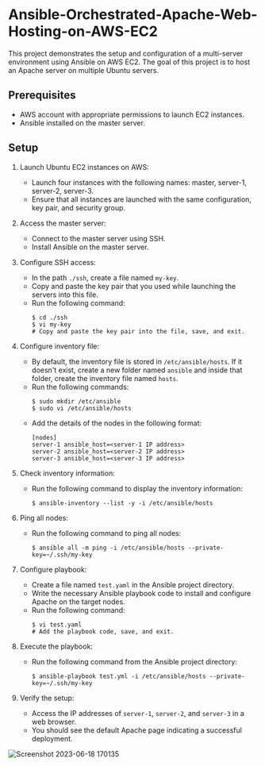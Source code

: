 # Ansible-Orchestrated-Apache-Web-Hosting-on-AWS-EC2

This project demonstrates the setup and configuration of a multi-server environment using Ansible on AWS EC2. The goal of this project is to host an Apache server on multiple Ubuntu servers.

## Prerequisites

- AWS account with appropriate permissions to launch EC2 instances.
- Ansible installed on the master server.

## Setup

1. Launch Ubuntu EC2 instances on AWS:
   - Launch four instances with the following names: master, server-1, server-2, server-3.
   - Ensure that all instances are launched with the same configuration, key pair, and security group.

2. Access the master server:
   - Connect to the master server using SSH.
   - Install Ansible on the master server.

3. Configure SSH access:
   - In the path `./ssh`, create a file named `my-key`.
   - Copy and paste the key pair that you used while launching the servers into this file.
   - Run the following command:
     ```
     $ cd ./ssh
     $ vi my-key
     # Copy and paste the key pair into the file, save, and exit.
     ```

4. Configure inventory file:
   - By default, the inventory file is stored in `/etc/ansible/hosts`. If it doesn't exist, create a new folder named `ansible` and inside that folder, create the inventory file named `hosts`.
   - Run the following commands:
     ```
     $ sudo mkdir /etc/ansible
     $ sudo vi /etc/ansible/hosts
     ```
   - Add the details of the nodes in the following format:
     ```
     [nodes]
     server-1 ansible_host=<server-1 IP address>
     server-2 ansible_host=<server-2 IP address>
     server-3 ansible_host=<server-3 IP address>
     ```
5. Check inventory information:
   - Run the following command to display the inventory information:
     ```
     $ ansible-inventory --list -y -i /etc/ansible/hosts
     ```
     
6. Ping all nodes:
   - Run the following command to ping all nodes:
     ```
     $ ansible all -m ping -i /etc/ansible/hosts --private-key=~/.ssh/my-key
     ```     
     
6. Configure playbook:
   - Create a file named `test.yaml` in the Ansible project directory.
   - Write the necessary Ansible playbook code to install and configure Apache on the target nodes.
   - Run the following command:
     ```
     $ vi test.yaml
     # Add the playbook code, save, and exit.
     ```
7. Execute the playbook:
   - Run the following command from the Ansible project directory:
     ```
     $ ansible-playbook test.yml -i /etc/ansible/hosts --private-key=~/.ssh/my-key
     ```

8. Verify the setup:
   - Access the IP addresses of `server-1`, `server-2`, and `server-3` in a web browser.
   - You should see the default Apache page indicating a successful deployment.
  


![Screenshot 2023-06-18 170135](https://github.com/harshartz/Ansible-Orchestrated-Apache-Web-Hosting-on-AWS-EC2/assets/130890384/0c673d82-cc1b-47b9-a71a-7f108cb61155)


